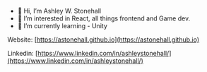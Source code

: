 - 👋 Hi, I’m Ashley W. Stonehall
- 👀 I’m interested in React, all things frontend and Game dev.
- 🌱 I’m currently learning - Unity

Website: [https://astonehall.github.io](https://astonehall.github.io)

Linkedin: [https://www.linkedin.com/in/ashleystonehall/](https://www.linkedin.com/in/ashleystonehall/) 

<!---
astonehall/astonehall is a ✨ special ✨ repository because its `README.md` (this file) appears on your GitHub profile.
You can click the Preview link to take a look at your changes.
--->
